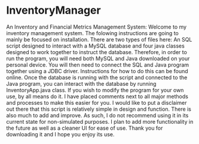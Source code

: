 # InventoryManager
An Inventory and Financial Metrics Management System:
Welcome to my inventory management system. The folowing instructions are going to mainly be focused on installation. There are two types of files here: An SQL script designed to 
interact with a MySQL database and four java classes designed to work together to instruct the database. Therefore, in order to run the program, you will need both MySQL and Java 
downloaded on your personal device. You will then need to connect the SQL and Java program together using a JDBC driver. Instructions for how to do this can be found online. Once the 
database is running with the script and connected to the Java program, you can interact with the database by running InventoryApp.java class. If you wish to modify the program for your 
own use, by all means do it. I have placed comments next to all major methods and processes to make this easier for you. I would like to put a disclaimer out there that this script is 
relatively simple in design and function. There is also much to add and improve. As such, I do not recommend using it in its current state for non-simulated purposes. I plan to add more 
functionality in the future as well as a cleaner UI for ease of use. Thank you for downloading it and I hope you enjoy its use.
